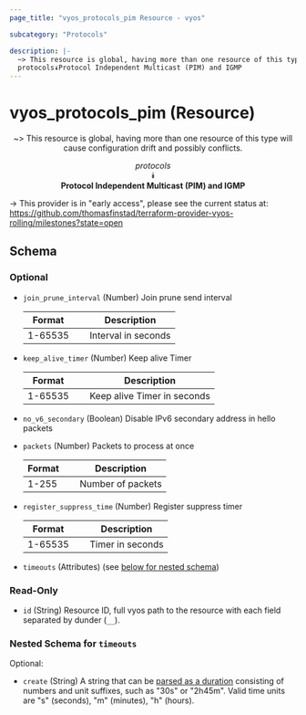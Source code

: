 ```yaml
---
page_title: "vyos_protocols_pim Resource - vyos"

subcategory: "Protocols"

description: |- 
  ~> This resource is global, having more than one resource of this type will cause configuration drift and possibly conflicts.
  protocols⯯Protocol Independent Multicast (PIM) and IGMP
---
```


# vyos_protocols_pim (Resource)
<center>

~> This resource is global, having more than one resource of this type will cause configuration drift and possibly conflicts.

*protocols*  
⯯  
**Protocol Independent Multicast (PIM) and IGMP**


</center>

-> This provider is in "early access", please see the current status at: https://github.com/thomasfinstad/terraform-provider-vyos-rolling/milestones?state=open

## Schema

### Optional

- `join_prune_interval` (Number) Join prune send interval

    |Format   &emsp;|Description          |
    |-----------|-----------------------|
    |1-65535  &emsp;|Interval in seconds  |
- `keep_alive_timer` (Number) Keep alive Timer

    |Format   &emsp;|Description                  |
    |-----------|-------------------------------|
    |1-65535  &emsp;|Keep alive Timer in seconds  |
- `no_v6_secondary` (Boolean) Disable IPv6 secondary address in hello packets
- `packets` (Number) Packets to process at once

    |Format  &emsp;|Description        |
    |----------|---------------------|
    |1-255   &emsp;|Number of packets  |
- `register_suppress_time` (Number) Register suppress timer

    |Format   &emsp;|Description       |
    |-----------|--------------------|
    |1-65535  &emsp;|Timer in seconds  |
- `timeouts` (Attributes) (see [below for nested schema](#nestedatt--timeouts))

### Read-Only

- `id` (String) Resource ID, full vyos path to the resource with each field separated by dunder (`__`).

<a id="nestedatt--timeouts"></a>
### Nested Schema for `timeouts`

Optional:

- `create` (String) A string that can be [parsed as a duration](https://pkg.go.dev/time#ParseDuration) consisting of numbers and unit suffixes, such as &#34;30s&#34; or &#34;2h45m&#34;. Valid time units are &#34;s&#34; (seconds), &#34;m&#34; (minutes), &#34;h&#34; (hours).  
